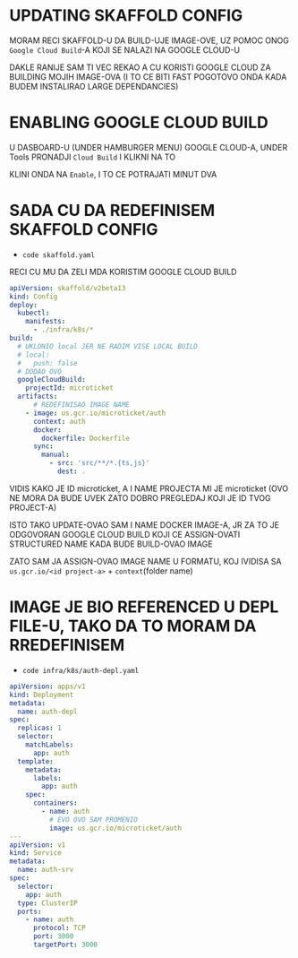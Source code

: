 # UPDATING SKAFFOLD CONFIG

MORAM RECI SKAFFOLD-U DA BUILD-UJE IMAGE-OVE, UZ POMOC ONOG `Google Cloud Build`-A KOJI SE NALAZI NA GOOGLE CLOUD-U

DAKLE RANIJE SAM TI VEC REKAO A CU KORISTI GOOGLE CLOUD ZA BUILDING MOJIH IMAGE-OVA (I TO CE BITI FAST POGOTOVO ONDA KADA BUDEM INSTALIRAO LARGE DEPENDANCIES)

# ENABLING GOOGLE CLOUD BUILD

U DASBOARD-U (UNDER HAMBURGER MENU) GOOGLE CLOUD-A, UNDER Tools PRONADJI `Cloud Build` I KLIKNI NA TO

KLINI ONDA NA `Enable`, I TO CE POTRAJATI MINUT DVA

# SADA CU DA REDEFINISEM SKAFFOLD CONFIG

- `code skaffold.yaml`

RECI CU MU DA ZELI MDA KORISTIM GOOGLE CLOUD BUILD

```yaml
apiVersion: skaffold/v2beta13
kind: Config
deploy:
  kubectl:
    manifests:
      - ./infra/k8s/*
build:
  # UKLONIO local JER NE RADIM VISE LOCAL BUILD
  # local:
  #   push: false
  # DODAO OVO
  googleCloudBuild:
    projectId: microticket
  artifacts:
      # REDEFINISAO IMAGE NAME
    - image: us.gcr.io/microticket/auth
      context: auth
      docker:
        dockerfile: Dockerfile
      sync:
        manual:
          - src: 'src/**/*.{ts,js}'
            dest: .

```

VIDIS KAKO JE ID microticket, A I NAME PROJECTA MI JE microticket (OVO NE MORA DA BUDE UVEK ZATO DOBRO PREGLEDAJ KOJI JE ID TVOG PROJECT-A)

ISTO TAKO UPDATE-OVAO SAM I NAME DOCKER IMAGE-A, JR ZA TO JE ODGOVORAN GOOGLE CLOUD BUILD KOJI CE ASSIGN-OVATI STRUCTURED NAME KADA BUDE BUILD-OVAO IMAGE

ZATO SAM JA ASSIGN-OVAO IMAGE NAME U FORMATU, KOJ IVIDISA SA `us.gcr.io/<id project-a>` + `context`(folder name)

# IMAGE JE BIO REFERENCED U DEPL FILE-U, TAKO DA TO MORAM DA RREDEFINISEM

- `code infra/k8s/auth-depl.yaml`

```yaml
apiVersion: apps/v1
kind: Deployment
metadata:
  name: auth-depl
spec:
  replicas: 1
  selector:
    matchLabels:
      app: auth
  template:
    metadata:
      labels:
        app: auth
    spec:
      containers:
        - name: auth
          # EVO OVO SAM PROMENIO
          image: us.gcr.io/microticket/auth
---
apiVersion: v1
kind: Service
metadata:
  name: auth-srv
spec:
  selector:
    app: auth
  type: ClusterIP
  ports:
    - name: auth
      protocol: TCP
      port: 3000
      targetPort: 3000
```
